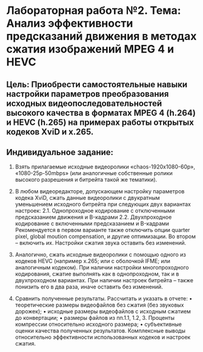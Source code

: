 # Лабораторная работа №2. Тема: Анализ эффективности предсказаний движения в методах сжатия изображений MPEG 4 и HEVC

## Цель: Приобрести самостоятельные навыки настройки параметров преобразования исходных видеопоследовательностей высокого качества в форматах MPEG 4 (h.264) и HEVC (h.265) на примерах работы открытых кодеков XviD и x.265.

## Индивидуальное задание: 
1.	Взять прилагаемые исходные видеоролики «chaos-1920x1080-60p», «1080-25p-50mbps» (или аналогичные собственные ролики высокого разрешения и битрейта такой же тематики).

2.	В любом видеоредакторе, допускающем настройку параметров кодека XviD, сжать данные видеоролики с двукратным уменьшением исходного битрейта при следующих двух вариантах настроек:
2.1.	Однопроходное кодирование с отключенными предсказанием движения и B-кадрами
2.2.	Двухпроходное кодирование с включенными предсказанием и B-кадрами
Рекомендуется в первом варианте также отключить опции quarter pixel, global moution compensation, и другие оптимизации. Во втором – включить их.
Настройки сжатия звука оставить без изменений.

3.	Аналогично, сжать исходные видеоролики с помощью одного из кодеков HEVC (например x.265; или с оболочкой IFME; или аналогичным кодеком). При наличии настройки многопроходного кодирования, сжатие выполнять как в однопроходном, так и в двухпроходном вариантах. При наличии настроек битрейта – также понизить его в два раза, иначе оставить без изменений.

4.	Сравнить полученные результаты. Рассчитать и указать в отчете: 
•	теоретические размеры видеофайлов без сжатия (без звуковых дорожек);
•	исходные размеры видеофайлов с исходным сжатием до конвертации;
•	размеры файлов из пп.1.1, 1.2, 3. Проценты компрессии относительно исходного размера;
•	субъективные оценки качества полученных результатов. Комплексные выводы относительно эффективности использованных кодеков и настроек сжатия.
